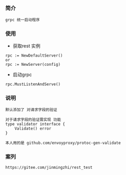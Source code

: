 ### 简介
```
grpc 统一启动程序
```

### 使用

* 获取rest 实例
```
rpc := NewDefaultServer()
or
rpc := NewServer(config)
```

* 启动grpc
```
rpc.MustListenAndServe()
```

### 说明
```
默认添加了 对请求字段的验证

对于请求字段的验证需实现 功能
type validator interface {
	Validate() error
}

本人用的是 github.com/envoyproxy/protoc-gen-validate
```

### 案列
```
https://gitee.com/jinmingzhi/rest_test
```